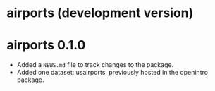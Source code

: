 # airports (development version)

# airports 0.1.0

* Added a `NEWS.md` file to track changes to the package.
* Added one dataset: usairports, previously hosted in the openintro package.
